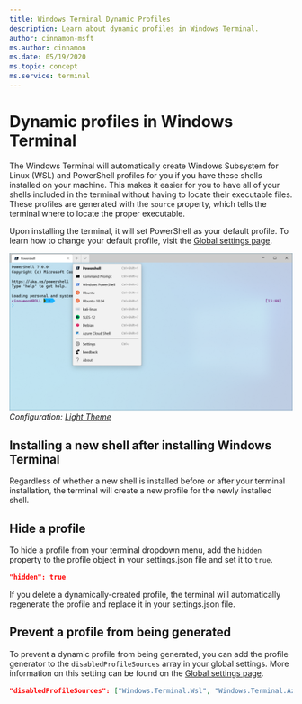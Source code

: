 ```yaml
---
title: Windows Terminal Dynamic Profiles
description: Learn about dynamic profiles in Windows Terminal.
author: cinnamon-msft
ms.author: cinnamon
ms.date: 05/19/2020
ms.topic: concept
ms.service: terminal
---
```


# Dynamic profiles in Windows Terminal

The Windows Terminal will automatically create Windows Subsystem for Linux (WSL) and PowerShell profiles for you if you have these shells installed on your machine. This makes it easier for you to have all of your shells included in the terminal without having to locate their executable files. These profiles are generated with the `source` property, which tells the terminal where to locate the proper executable.

Upon installing the terminal, it will set PowerShell as your default profile. To learn how to change your default profile, visit the [Global settings page](./customize-settings/global-settings.md).

![Windows Terminal dynamic profiles](./images/dynamic-profiles.png)
_Configuration: [Light Theme](./custom-terminal-gallery/frosted-glass-theme.md)_

## Installing a new shell after installing Windows Terminal

Regardless of whether a new shell is installed before or after your terminal installation, the terminal will create a new profile for the newly installed shell.

## Hide a profile

To hide a profile from your terminal dropdown menu, add the `hidden` property to the profile object in your settings.json file and set it to `true`.

```json
"hidden": true
```

If you delete a dynamically-created profile, the terminal will automatically regenerate the profile and replace it in your settings.json file.

## Prevent a profile from being generated

To prevent a dynamic profile from being generated, you can add the profile generator to the `disabledProfileSources` array in your global settings. More information on this setting can be found on the [Global settings page](./customize-settings/global-settings.md#disable-dynamic-profiles).

```json
"disabledProfileSources": ["Windows.Terminal.Wsl", "Windows.Terminal.Azure", "Windows.Terminal.PowershellCore"]
```
